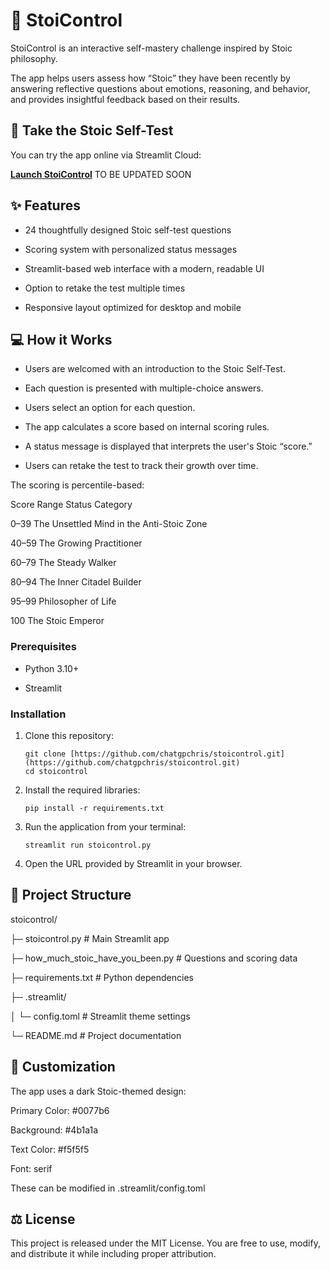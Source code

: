 # 🦅 StoiControl

StoiControl is an interactive self-mastery challenge inspired by Stoic philosophy. 

The app helps users assess how “Stoic” they have been recently by answering reflective questions about emotions, reasoning, and behavior, and provides insightful feedback based on their results.

## 🚀 Take the Stoic Self-Test

You can try the app online via Streamlit Cloud:  

[**Launch StoiControl**](to_be_updated) TO BE UPDATED SOON

## ✨ Features

- 24 thoughtfully designed Stoic self-test questions

- Scoring system with personalized status messages

- Streamlit-based web interface with a modern, readable UI

- Option to retake the test multiple times

- Responsive layout optimized for desktop and mobile


## 💻 How it Works

- Users are welcomed with an introduction to the Stoic Self-Test.

- Each question is presented with multiple-choice answers.

- Users select an option for each question.

- The app calculates a score based on internal scoring rules.

- A status message is displayed that interprets the user's Stoic “score.”

- Users can retake the test to track their growth over time.

The scoring is percentile-based:

Score Range	      Status Category

0–39	            The Unsettled Mind in the Anti-Stoic Zone

40–59	            The Growing Practitioner

60–79	            The Steady Walker

80–94	            The Inner Citadel Builder

95–99	            Philosopher of Life

100	                The Stoic Emperor

### Prerequisites

* Python 3.10+

* Streamlit

### Installation

1.  Clone this repository:

    ```
    git clone [https://github.com/chatgpchris/stoicontrol.git](https://github.com/chatgpchris/stoicontrol.git)
    cd stoicontrol
    ```

2.  Install the required libraries:

    ```
    pip install -r requirements.txt
    ```

3.  Run the application from your terminal:

    ```
    streamlit run stoicontrol.py
    ```
    
4.  Open the URL provided by Streamlit in your browser.


## 📁 Project Structure

stoicontrol/

├─ stoicontrol.py                 # Main Streamlit app

├─ how_much_stoic_have_you_been.py  # Questions and scoring data

├─ requirements.txt               # Python dependencies

├─ .streamlit/

│   └─ config.toml                # Streamlit theme settings

└─ README.md                      # Project documentation


## 🎨 Customization

The app uses a dark Stoic-themed design:

Primary Color: #0077b6

Background: #4b1a1a

Text Color: #f5f5f5

Font: serif

These can be modified in .streamlit/config.toml


## ⚖️ License

This project is released under the MIT License. You are free to use, modify, and distribute it while including proper attribution.
